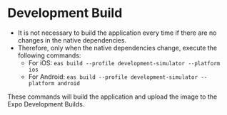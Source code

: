 # Development Build

- It is not necessary to build the application every time if there are no changes in the native dependencies.
- Therefore, only when the native dependencies change, execute the following commands:
  - For iOS: `eas build --profile development-simulator --platform ios`
  - For Android: `eas build --profile development-simulator --platform android`

These commands will build the application and upload the image to the Expo Development Builds.
